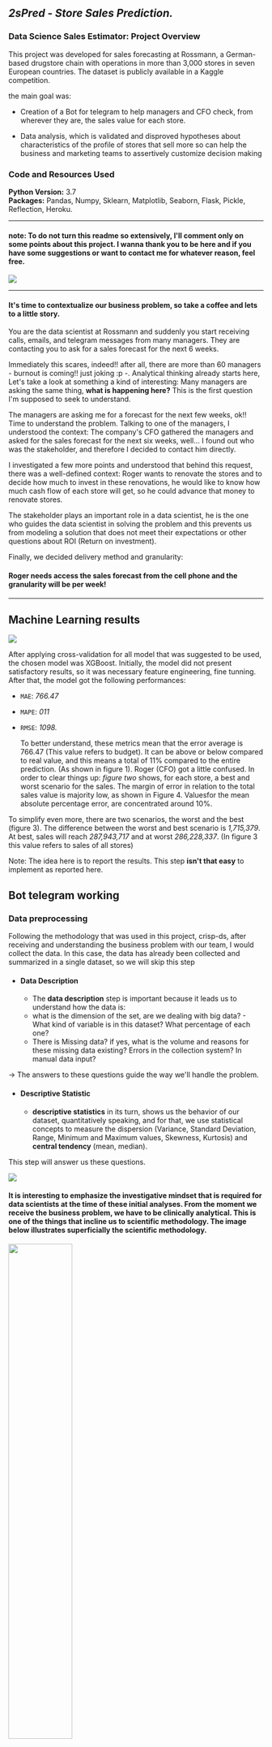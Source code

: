 ## *2sPred* - *Store Sales Prediction.*
###  Data Science Sales Estimator: Project Overview

This project was developed for sales forecasting at Rossmann, a German-based drugstore chain with operations in more than 3,000 stores in seven European countries. The dataset is publicly available in a Kaggle competition.

the main goal was:

- Creation of a Bot for telegram to help managers and CFO check, from wherever they are, the sales value for each store.

- Data analysis, which is validated and disproved hypotheses about characteristics of the profile of stores that sell more so can help the business and marketing teams to assertively customize decision making
### Code and Resources Used
**Python Version:** 3.7                                                                                                                   
**Packages:** Pandas, Numpy, Sklearn, Matplotlib, Seaborn, Flask, Pickle, Reflection, Heroku.                                             


____

#### note: To do not turn this readme so extensively, I'll comment only on some points about this project. I wanna thank you to be here and if you have some suggestions or want to contact me for whatever reason, feel free.
  <a href="https://www.linkedin.com/in/jean-rodrigues/" target="_blank"><img src="https://img.shields.io/badge/-LinkedIn-%230077B5?style=for-the-badge&logo=linkedin&logoColor=white"   target="_blank"></a> 
____

#### It's time to contextualize our business problem, so take a coffee and lets to a little story.

You are the data scientist at Rossmann and suddenly you start receiving calls, emails, and telegram messages from many managers. They are contacting you to ask for a sales forecast for the next 6 weeks.

Immediately this scares, indeed!! after all, there are more than 60 managers - burnout is coming!!  just joking :p -. Analytical thinking already starts here, Let's take a look at something a kind of interesting: Many managers are asking the same thing, **what is happening here?** This is the first question I'm supposed to seek to understand.

The managers are asking me for a forecast for the next few weeks, ok!! Time to understand the problem. 
Talking to one of the managers, I understood the context: The company's CFO gathered the managers and asked for the sales forecast for the next six weeks, well... I found out who was the stakeholder, and therefore I decided to contact him directly.
 
I investigated a few more points and understood that behind this request, there was a well-defined context: Roger wants to renovate the stores and to decide how much to invest in these renovations, he would like to know how much cash flow of each store will get, so he could advance that money to renovate stores.

The stakeholder plays an important role in a data scientist, he is the one who guides the data scientist in solving the problem and this prevents us from modeling a solution that does not meet their expectations or other questions about ROI (Return on investment). 

Finally, we decided  delivery method and granularity:

#### Roger needs access the sales forecast from the cell phone and the granularity will be per week!
 
____
## Machine Learning results

<img src="all_resume_done.png"/>


After applying cross-validation for all model that was suggested to be used, the chosen model was XGBoost. Initially, the model did not present satisfactory results, so it was necessary feature engineering, fine tunning. After that, the model got the following performances:

- ```MAE```: _766.47_

- ```MAPE```: _011_

- ```RMSE```: _1098._

  To better understand, these metrics mean that the error average is 766.47 (This value refers to budget). It can be above or below compared to real value,  and this means a total of 11% compared to the entire prediction. (As shown in figure 1). Roger (CFO) got a little confused. In order to clear things up:  _figure two_ shows, for each store, a best and worst scenario for the sales. The margin of error in relation to the total sales value is majority low, as shown in Figure 4. Values ​​for the mean absolute percentage error, are concentrated around 10%. 

To simplify even more, there are two scenarios, the worst and the best (figure 3). The difference between the worst and best scenario is _1,715,379_. At best, sales will reach _287,943,717_ and at worst _286,228,337_. (In figure 3 this value refers to sales of all stores)

Note: The idea here is to report the results. This step **isn't that easy** to implement as reported here.

## Bot telegram working

### Data preprocessing

Following the methodology that was used in this project, crisp-ds, after receiving and understanding the business problem with our team, I would collect the data. In this case, the data has already been collected and summarized in a single dataset, so we will skip this step

- #### Data Description
  
   - The **data description** step is important because it leads us to understand how the data is:
   - what is the dimension of the set, are we dealing with big data? - What kind of variable is in this dataset? What percentage of each one? 
   - There is Missing data? if yes, what is the volume and reasons for these missing data existing? Errors in the collection system? In manual data input? 

-> The answers to these questions guide the way we'll handle the problem.
 
- #### Descriptive Statistic
  
    - **descriptive statistics** in its turn, shows us the behavior of our dataset, quantitatively speaking, and for that, we use statistical concepts to measure the dispersion (Variance, Standard Deviation, Range, Minimum and Maximum values, Skewness, Kurtosis) and **central tendency** (mean, median).

This step will answer us these questions.
 
<img src="descriptive_step.png"/>

#### It is interesting to emphasize the investigative mindset that is required for data scientists at the time of these initial analyses. From the moment we receive the business problem, we have to be clinically analytical. This is one of the things that incline us to scientific methodology. The image below illustrates superficially the scientific methodology.

 <img src="The_Scientific_Method.png" width='50%' />

- ####  Data Cleaning

This is an important task in any data science project. Most algorithms, in terms of machine learning, are not built to deal with missing values or data that is in the wrong data type. This step aimed two main tasks:
  
  
   **Change data types**: When you get data, some features are in the wrong format (e.g: "Date" variable, commonly, it's in string format instead of "date" format) and it isn't appropriate to work on it. 
  

  **Imputation**: Missing values exist!! When you're working on a project and face missing values, there are basically three ways to handle it:
    
   - To collect more data or generate more data by imbalanced-learn package (undersampling, oversampling technics)
   - To understand the reasons behind missing values look toward business questions.
   - And finally, the easiest way to deal with that, deleting.

**As an example, the figure below represents the relative count of missing data in this analysis**  
  <img src="nan_percentage.png" width=25% />
  
The percentage amount of missing data is a substantial value, so excluding it's out of the question, so it remains for us to treat it thinking about business, for that, let's go to a brief description of each variable:
   
   - **CompetitionDistante**: _Distance in meters to the nearest competitor store
    
   - **CompetitionOpenSinceMonth/Year**: _gives the approximate year and month of the time the nearest competitor was opened_  
    
   - **PromoSinceWeek/Year**: _describes the year and calendar week when the store started participating in Promo2_
    
   - **PromoInterval**: _describes the consecutive intervals Promo2 is started, naming the months the promotion is started_
    
To understand what the data cleaning approaches were:

- **CompetitionOpenSinceMonth**  -> Filled with **month** that is located in ```date```
- **CompetitionOpenSinceYear**   -> Filled with **year** located in ```date```
- **PromoSinceWeek**             -> Filled with **week** derivated from ```date```
- **PromoSinceYear**             -> Filled with **year** located in ```date```

*The logic behind these data imputation: "If there're null values in these columns both CompetitionOpenSinceMonth/Year or PromoSinceWeek/Year, we can assume that: 'The first occurrence that was observed, is the week/year that there into date feature, then, we can fill it with a week or year accordantly with the date*

- **PromoInterval** filled with null values with 0 (the store is not participating in consecutive promo sales). With promo_interval, a dummy variable is_promo2 was created to indicate whether a store is holding consecutive promo sales on that day.**
-
- **CompetitionDistance:** It is expressed in meters but, sometimes it was NaN value, so for this case, I assumed that there wasn't Competition with stores around or Competitors are so far away, that we can assume that there's no competition. To not delete this entire observation, I assumed a value higher than the highest value in the dataset.**

____

### MindMap Hypothesis
In order to guide EDA step, it was created a *mindmap hypothesis* containing some question to be answer. In a corporation, this mindmap, easealy, comes from a mind storming with the team.
_____
### EDA

### I. Univariate Analysis
#### - Target Variable: distribution looks like a Poisson distribution, with a positive skew and right tail. We will need to rescale our data before training the model.
 <img src="univariate_numerical.png" width=150% />

#### Numerical Variables 
 <img src="univariate_numerical_1.1.png" width=100% />
 
   **Note**
   All variables don't follow a normal distribution;
This graph was usefull to take some insight to guide our mindmap hypothesis since it gives us a superficial understand on data. 


- **Categorical Variables**
<img src="univariate_categorical.png" width=100% />

- **Note**
  
  - ```state_holiday```: It's clear that exists more sales on public holidays. Easter and Christmas aren't substancialy diffent. (Fig 1)
  
  - ```store_type```: There are more sales for store of type "a". Store of type 'b' is the smallest when we are talking about saling. (Fig 2)
  
  - ```assortment```: Stores with Assortment of type "extra" are the ones that sell least. (Fig 3)
______

### II. Bivareate Analysis
Now our focus goes to the bivariate analysis: How each independent variable behaves against the dependent variable (sales)? Here we validate or not our hypothesis list and raise valuable insights for the business team. I can't forget to point out that is, usually, in this step, we analyze a variable's relevancy to the model.

- ### Stores with consecutive promotions sell more.
<img src="h1_1.png" width=100% />
 
 - **False**
  - Stores with consecutive promotions, despite having a behavior similar to that of stores with Traditional promotions, it doesn't give an advantage in selling. Apparently, after a certain time, sell fall drastically to this store that maintains consecutive promotion 

- ### Stores open over Christmas holiday should sell more.
 
 <img src="h2.png" width=100% />
 
  - **FALSE**
    - _Stores sell more on public holidays and Easter. However, but we have to point out that our data doesn't capture Christmas sales in 2015. It goes until mid-June._
 
 
- ### Over the year, stores should sell more.
<img src="h3_3.png" width=100% />

 - **FALSE**
    - _Our data completely show the opposite of this hypothesis: Stores are selling less along the years, and year has a strong negative linear correlation with sales (-0.92). However, the year 2015 is not closed (dataset goes till mid-2015) as I said previously._


 - ### Stores sell more during the 2nd semester
 <img src="h4.png" width=100% />
 
  - **FALSE**
 
    - _Stores sell more on the 1st semester.The heatmap (fig 3) shows that month and sales have a strong negative linear correlation: as the months goes by, sales decrease._
 

 - ### Stores with extended ```assortment``` type sell more 

For the variable assortment, we have three types of assortment: _basic, extended, and extra_.

<img src="h6.png" width=60% />
<img src="h6_1.png" width=60% />
<img src="h6_2.png" width=60% />

 - **FALSE**
    - _Bigger assortment sell less. However, the number of data points for stores with assortment 'extra' is very low compared to the others. Assortment 'extra' follows a similar sales pattern of the others (fig3)._
 
 - ### Stores with near competitors sell less.

The variable ```competition_distance``` is the distance from a Rossmann store to another store (competitor)

<img src="h7.png" width=120% />
<img src="h7_1.png" width=120% />

- **FALSE**
    - _Stores near competitors, surprisingly, sell more than stores with competitors far away. We can tell that it's because data is concentrated within the range distance of 0-20000 meters (fig 3). But, maybe not! From the barplot (fig 1), we see that sales are higher for stores with competitors within 0-1000 meters.The second graph (from left to right), in the second line is a heatmap. The negative value -0.23 inside the dark blue square is the pearson correlation. It means, as competition distance increase, sales revenues decrease._


 - ### Stores with longer competitors sell more. 
<img src="h8.png" width=100% />

 - **FALSE**
 
 - ### Stores with consecutive promotions for longer time, sell more.
 <img src="h9.png" width=100% />
 <img src="h9_2.png" width=100% />

- **FALSE**

- ### Stores sell less over school holidays.

 <img src="h10.png" width=100% />
 
  - **TRUE**
 
    - _Stores sell less during school holidays! It's interesting look at Sept and August month, sales increase over these months, and this phenomenon happens, probably, because it's school vacation, so, if it's school holiday or not, it does not matter._

 - ### Stores sell less on weekends.
 
 <img src="h11.png" width=120% />
 
  - **True**
 
    - _From the barplot above, sales are bigger on weekdays than on weekends. The barplot above ( fig 1) shows that Rossmann stores sell more on Mondays (represented by column 1), Across the weekdays (2-5 columns) has a good sale performance, and after, it declines till the worst day of sales on Sundays (7).As shown in the heatmap and scatterplot, the variable day_of_week shows a strong linear negative correlation with sales, which indicates that day_of_week is probably an essential feature to explain our target variable._

 - ### Stores sell more after the 10th day.
 <img src="h12.png" width=120% />
 
  - **True**
 
 In some companies, the salary payment is set on day 10 every month. To analyze the effect of sales before and after day 10, it was created the variables ```before_day_10``` and ```after_day_10```.
 
 ### Multivareate Analysis 
In multivariate analysis, we have to answer basicly two questions:

1 - **Target variable & independent variables (predictors)**: is there any predictor in our dataset that is highly correlated to the target? If so, this predictor is an important feature of our prediction model.

2 - **Independent variables**: is there any predictor that is highly correlated to another predictor? If so, we might consider removing one of them since they "explain" the target variable. We have to remove one or the other due to two reasons: 
  - (1) In machine learning models, a simpler model is preferred (Occam's razor principle).
  - (2) It eliminates multicollinearity problems, which can be a serious headache on linear regression models once independent variables should be independent of each other. Models full of highly correlated independent variables creates a lot of noise on the model, thus that makes our sales prediction no assertive
 
  <img src="multivariate_num.png"/>

 
 Note:
 
 Target variable and independent variables.

**Variables with positive correlation with sales:**
- Weak: ```is_weekday```, ```promo2_since_year```
- Medium: ```promo```
- Strong: ```customers```


Negative correlation with sales:
Weak: ```day_of_the_week```, ```ìs_promo```,```promo2```
Medium: -
Strong: -





____
### Data Modeling

**"O aprendizado de maquinas é facilitado com dados numéricos e na mesma escala"** 

A ideia da modelagem dos dados em um projeto de ciencia de dados é resolver basicamente dois problemas:

- 1. Como mencionei antes, os modelos (_pelo menos a maioria_) foram engenheirados para lidar de uma maneira melhor com dados numérico, porém, existem dados categóricos dentro do conjunto de dados, o que dificulta a performance do modelo, e os mesmo precisarão ser transformados em numericos.

<img src="cat_feats.png" width=100% />

Para essas variaveis categoricas, salientadas na imagem acima, utilizamos tecnicas diferentes.

Para ```state_holiday``` foi utilizado uma técnica chamada OneHotEncoding. 
Para ```store_type``` foi utilizado a técnica Label Enconder e por fim para ```assortment``` foi utilizado Order Encoder.

_Para quem tiver interesse e para reduzir o tamanho desse readme, vou recomendar essa leitura <https://towardsdatascience.com/all-about-categorical-variable-encoding-305f3361fd02> para entender os por menores técnicos das técnicas escolhidas nesse projeto._


- 2. As variaveis com maior range, como mostra a imagem abaixo, e isso tende a inviesar o modelo. Então para lidar com esse problema, precisamos deixar as variaveis em uma mesma escala a fim de contornar o problema de vies.

 <img src="dados_escalas_diferentes.png" width=100% />
 
 
 Para regularizar de maneira assertiva as features ```competition_distance```, ```year```, ```competition_time_month``` e ```promo_time_week``` é preciso checar sua distribuição para entender se as mesmas apresentam outliers e isso define qual sera a técnica utilizada aqui. Para essas **reescalar** foi utilizado **RobustScaler** uma função do modulo **preprocessing** da biblioteca **Sklearn**.
 
 ```day_of_week```, ```competition_distance```, ```year```, ```month```, ```day```, ```week_of_year```, ```competition_time_month```, ```promo_time_week``` 

### Productionization
_____
